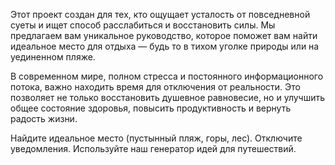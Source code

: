 Этот проект создан для тех, кто ощущает усталость от повседневной суеты и ищет способ расслабиться и восстановить силы.
Мы предлагаем вам уникальное руководство, которое поможет вам найти идеальное место для отдыха — будь то в тихом уголке природы или на уединенном пляже.

В современном мире, полном стресса и постоянного информационного потока, важно находить время для отключения от реальности.
Это позволяет не только восстановить душевное равновесие, но и улучшить общее состояние здоровья, повысить продуктивность и вернуть радость жизни.

Найдите идеальное место (пустынный пляж, горы, лес).
Отключите уведомления.
Используйте наш генератор идей для путешествий.

